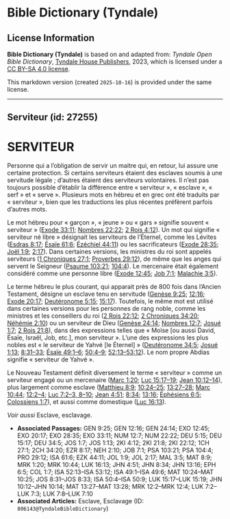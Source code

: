 # Bible Dictionary (Tyndale)

## License Information

**Bible Dictionary (Tyndale)** is based on and adapted from: _Tyndale Open Bible Dictionary_, [Tyndale House Publishers](https://tyndaleopenresources.com/), 2023, which is licensed under a [CC BY-SA 4.0 license](https://creativecommons.org/licenses/by-sa/4.0/legalcode.en).

This markdown version (created `2025-10-16`) is provided under the same license.



--------------------------------

## Serviteur (id: 27255)

SERVITEUR
=========

Personne qui a l’obligation de servir un maitre qui, en retour, lui assure une certaine protection. Si certains serviteurs étaient des esclaves soumis à une servitude légale ; d’autres étaient des serviteurs volontaires. Il n’est pas toujours possible d’établir la différence entre « serviteur », « esclave », « serf » et « serve ». Plusieurs mots en hébreu et en grec ont été traduits par « serviteur », bien que les traductions les plus récentes préfèrent parfois d’autres mots.

Le mot hébreu pour « garçon », « jeune » ou « gars » signifie souvent « serviteur » ([Exode 33:11](https://ref.ly/Exod33:11); [Nombres 22:22](https://ref.ly/Num22:22); [2 Rois 4:12](https://ref.ly/2Kgs4:12)). Un mot qui signifie « serviteur né libre » désignait les serviteurs de l’Éternel, comme les Lévites ([Esdras 8:17](https://ref.ly/Ezra8:17); [Ésaïe 61:6](https://ref.ly/Isa61:6); [Ézéchiel 44:11](https://ref.ly/Ezek44:11)) ou les sacrificateurs ([Exode 28:35](https://ref.ly/Exod28:35); [Joël 1:9](https://ref.ly/Joel1:9); [2:17](https://ref.ly/Joel2:17)). Dans certaines versions, les ministres du roi sont appelés serviteurs ([1 Chroniques 27:1](https://ref.ly/1Chr27:1); [Proverbes 29:12](https://ref.ly/Prov29:12)), de même que les anges qui servent le Seigneur ([Psaume 103:21](https://ref.ly/Ps103:21); [104:4](https://ref.ly/Ps104:4)). Le mercenaire était également considéré comme une personne libre ([Exode 12:45](https://ref.ly/Exod12:45); [Job 7:1](https://ref.ly/Job7:1); [Malachie 3:5](https://ref.ly/Mal3:5)).

Le terme hébreu le plus courant, qui apparait près de 800 fois dans l’Ancien Testament, désigne un esclave tenu en servitude ([Genèse 9:25](https://ref.ly/Gen9:25); [12:16](https://ref.ly/Gen12:16); [Exode 20:17](https://ref.ly/Exod20:17); [Deutéronome 5:15](https://ref.ly/Deut5:15); [15:17](https://ref.ly/Deut15:17)). Toutefois, le même mot est utilisé dans certaines versions pour les personnes de rang noble, comme les ministres et les conseillers du roi ([2 Rois 22:12](https://ref.ly/2Kgs22:12); [2 Chroniques 34:20](https://ref.ly/2Chr34:20); [Néhémie 2:10](https://ref.ly/Neh2:10)) ou un serviteur de Dieu ([Genèse 24:14](https://ref.ly/Gen24:14); [Nombres 12:7](https://ref.ly/Num12:7); [Josué 1:7](https://ref.ly/Josh1:7); [2 Rois 21:8](https://ref.ly/2Kgs21:8)), dans des expressions telles que « Moïse \[ou aussi David, Ésaïe, Israël, Job, etc.], mon serviteur ». L’une des expressions les plus nobles est « le serviteur de Yahvé \[le Éternel] » ([Deutéronome 34:5](https://ref.ly/Deut34:5); [Josué 1:13](https://ref.ly/Josh1:13); [8:31–33](https://ref.ly/Josh8:31-Josh8:33); [Ésaïe 49:1–6](https://ref.ly/Isa49:1-Isa49:6); [50:4–9](https://ref.ly/Isa50:4-Isa50:9); [52:13–53:12](https://ref.ly/Isa52:13-Isa53:12)). Le nom propre Abdias signifie « serviteur de Yahvé ».

Le Nouveau Testament définit diversement le terme « serviteur » comme un serviteur engagé ou un mercenaire ([Marc 1:20](https://ref.ly/Mark1:20); [Luc 15:17–19](https://ref.ly/Luke15:17-Luke15:19); [Jean 10:12–14](https://ref.ly/John10:12-John10:14)), plus largement comme esclave ([Matthieu 8:9](https://ref.ly/Matt8:9); [10:24–25](https://ref.ly/Matt10:24-Matt10:25); [13:27–28](https://ref.ly/Matt13:27-Matt13:28); [Marc 10:44](https://ref.ly/Mark10:44); [12:2–4](https://ref.ly/Mark12:2-Mark12:4); [Luc 7:2–3, 8–10](https://ref.ly/Luke7:2-Luke7:3,Luke7:8-Luke7:10); [Jean 4:51](https://ref.ly/John4:51); [8:34](https://ref.ly/John8:34); [13:16](https://ref.ly/John13:16); [Éphésiens 6:5](https://ref.ly/Eph6:5); [Colossiens 1:7](https://ref.ly/Col1:7)), et aussi comme domestique ([Luc 16:13](https://ref.ly/Luke16:13)).

*Voir aussi* Esclave, esclavage.

* **Associated Passages:** GEN 9:25; GEN 12:16; GEN 24:14; EXO 12:45; EXO 20:17; EXO 28:35; EXO 33:11; NUM 12:7; NUM 22:22; DEU 5:15; DEU 15:17; DEU 34:5; JOS 1:7; JOS 1:13; 2KI 4:12; 2KI 21:8; 2KI 22:12; 1CH 27:1; 2CH 34:20; EZR 8:17; NEH 2:10; JOB 7:1; PSA 103:21; PSA 104:4; PRO 29:12; ISA 61:6; EZK 44:11; JOL 1:9; JOL 2:17; MAL 3:5; MAT 8:9; MRK 1:20; MRK 10:44; LUK 16:13; JHN 4:51; JHN 8:34; JHN 13:16; EPH 6:5; COL 1:7; ISA 52:13–ISA 53:12; ISA 49:1–ISA 49:6; MAT 10:24–MAT 10:25; JOS 8:31–JOS 8:33; ISA 50:4–ISA 50:9; LUK 15:17–LUK 15:19; JHN 10:12–JHN 10:14; MAT 13:27–MAT 13:28; MRK 12:2–MRK 12:4; LUK 7:2–LUK 7:3; LUK 7:8–LUK 7:10
* **Associated Articles:** Esclave, Esclavage (ID: `806143@TyndaleBibleDictionary`)


